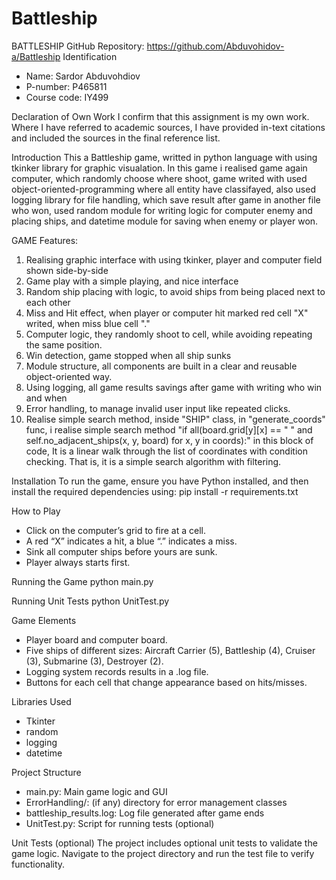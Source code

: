 # Battleship
BATTLESHIP
GitHub Repository: https://github.com/Abduvohidov-a/Battleship
Identification
- Name: Sardor Abduvohdiov
- P-number: P465811
- Course code: IY499
  
Declaration of Own Work
I confirm that this assignment is my own work.
Where I have referred to academic sources, I have provided in-text citations and included the sources in the final reference list.

Introduction
This a Battleship game, writted in python language with using tkinker library for graphic visualation. In this game i realised game again computer, which randomly choose where shoot, game writed with used object-oriented-programming where all entity have classifayed, also used logging library for file handling, which save result after game in another file who won, used random module for writing logic for computer enemy and placing ships, and datetime module for saving when enemy or player won. 

GAME Features:
1. Realising graphic interface with using tkinker, player and computer field shown side-by-side
2. Game play with a simple playing, and nice interface
3. Random ship placing with logic, to avoid ships from being placed next to each other
4. Miss and Hit effect, when player or computer hit marked red cell "X" writed, when miss blue cell "."
5. Computer logic, they randomly shoot to cell, while avoiding repeating the same position.
6. Win detection, game stopped when all ship sunks
7. Module structure, all components are built in a clear and reusable object-oriented way.
8. Using logging, all game results savings after game with writing who win and when
9. Error handling, to manage invalid user input like repeated clicks.
10. Realise simple search method, inside "SHIP" class, in "generate_coords" func, i realise simple search method
"if all(board.grid[y][x] == " " and self.no_adjacent_ships(x, y, board) for x, y in coords):" in this block of code, It is a linear walk through the list of coordinates with condition checking. That is, it is a simple search algorithm with filtering.

Installation
To run the game, ensure you have Python installed, and then install the required dependencies using:
pip install -r requirements.txt

How to Play
- Click on the computer’s grid to fire at a cell.
- A red “X” indicates a hit, a blue “.” indicates a miss.
- Sink all computer ships before yours are sunk.
- Player always starts first.
  
Running the Game
python main.py

Running Unit Tests
python UnitTest.py

Game Elements
- Player board and computer board.
- Five ships of different sizes: Aircraft Carrier (5), Battleship (4), Cruiser (3), Submarine (3), Destroyer (2).
- Logging system records results in a .log file.
- Buttons for each cell that change appearance based on hits/misses.
  
Libraries Used
- Tkinter
- random
- logging
- datetime
  
Project Structure
- main.py: Main game logic and GUI
- ErrorHandling/: (if any) directory for error management classes
- battleship_results.log: Log file generated after game ends
- UnitTest.py: Script for running tests (optional)
  
Unit Tests (optional)
The project includes optional unit tests to validate the game logic. Navigate to the project directory and run the test file to verify functionality.
